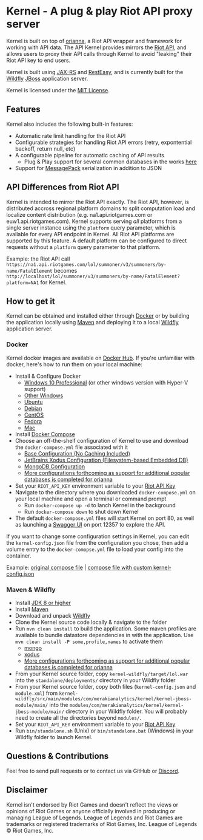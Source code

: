 # Kernel - A plug & play Riot API proxy server
Kernel is built on top of [orianna](https://github.com/meraki-analytics/orianna), a Riot API wrapper and framework for working with API data. The API Kernel provides mirrors the [Riot API](https://developer.riotgames.com/api-methods/), and allows users to proxy their API calls through Kernel to avoid "leaking" their Riot API key to end users.

Kernel is built using [JAX-RS](https://github.com/jax-rs) and [RestEasy](https://github.com/resteasy/Resteasy), and is currently built for the [Wildfly](http://www.wildfly.org/) [JBoss](http://www.jboss.org/) application server.

Kernel is licensed under the [MIT License](https://github.com/meraki-analytics/kernel/blob/master/LICENSE.txt).

## Features
Kernel also includes the following built-in features:
  - Automatic rate limit handling for the Riot API
  - Configurable strategies for handling Riot API errors (retry, expontential backoff, return null, etc)
  - A configurable pipeline for automatic caching of API results
    - Plug & Play support for several common databases in the works [here](https://github.com/meraki-analytics/orianna-datastores)
  - Support for [MessagePack](https://msgpack.org/index.html) serialization in addition to JSON

## API Differences from Riot API
Kernel is intended to mirror the Riot API exactly. The Riot API, however, is distributed accross regional platform domains to split computation load and localize content distribution (e.g. na1.api.riotgames.com or euw1.api.riotgames.com). Kernel supports serving _all_ platforms from a single server instance using the `platform` query parameter, which is available for every API endpoint in Kernel. All Riot API platforms are supported by this feature. A default platform can be configured to direct requests without a `platform` query parameter to that platform.

Example: the Riot API call `https://na1.api.riotgames.com/lol/summoner/v3/summoners/by-name/FatalElement` becomes `http://localhost/lol/summoner/v3/summoners/by-name/FatalElement?platform=NA1` for Kernel.

## How to get it
Kernel can be obtained and installed either through [Docker](https://www.docker.com/) or by building the application locally using [Maven](https://maven.apache.org/) and deploying it to a local [Wildfly](http://www.wildfly.org/) application server.

### Docker
Kernel docker images are available on [Docker Hub](https://hub.docker.com/r/merakianalytics/kernel/). If you're unfamiliar with docker, here's how to run them on your local machine:

- Install & Configure Docker
  - [Windows 10 Professional](https://docs.docker.com/docker-for-windows/install/) (or other windows version with Hyper-V support)
  - [Other Windows](https://docs.docker.com/toolbox/toolbox_install_windows/)
  - [Ubuntu](https://docs.docker.com/engine/installation/linux/docker-ce/ubuntu/)
  - [Debian](https://docs.docker.com/engine/installation/linux/docker-ce/debian/)
  - [CentOS](https://docs.docker.com/engine/installation/linux/docker-ce/centos/)
  - [Fedora](https://docs.docker.com/engine/installation/linux/docker-ce/fedora/)
  - [Mac](https://docs.docker.com/docker-for-mac/install/)
- Install [Docker Compose](https://docs.docker.com/compose/install/)
- Choose an off-the-shelf configuration of Kernel to use and download the `docker-compose.yml` file associated with it
  - [Base Configuration (No Caching Included)](https://github.com/meraki-analytics/kernel/tree/master/kernel-wildfly/src/configurations/dto/base)
  - [JetBrains Xodus Configuration (Filesystem-based Embedded DB)](https://github.com/meraki-analytics/kernel/tree/master/kernel-wildfly/src/configurations/dto/xodus)
  - [MongoDB Configuration](https://github.com/meraki-analytics/kernel/tree/master/kernel-wildfly/src/configurations/dto/mongo)
  - [More configurations forthcoming as support for additional popular databases is completed for orianna](https://github.com/meraki-analytics/orianna-datastores)
- Set your `RIOT_API_KEY` environment variable to your [Riot API Key](https://developer.riotgames.com/)
- Navigate to the directory where you downloaded `docker-compose.yml` on your local machine and open a terminal or command prompt
  - Run `docker-compose up -d` to lanch Kernel in the background
  - Run `docker-compose down` to shut down Kernel
- The default `docker-compose.yml` files will start Kernel on port 80, as well as launching a [Swagger UI](https://hub.docker.com/r/swaggerapi/swagger-ui/) on port 12357 to explore the API.

If you want to change some configuration settings in Kernel, you can edit the `kernel-config.json` file from the configuration you chose, then add a volume entry to the `docker-comopse.yml` file to load your config into the container.

Example: [original compose file](https://github.com/meraki-analytics/kernel/blob/master/kernel-wildfly/src/configurations/base/docker-compose.yml) | [compose file with custom kernel-config.json](https://gist.github.com/robrua/9a89b908e2a6c3848cc4ab3ec5a0638e)

### Maven & Wildfly
- Install [JDK 8 or higher](http://www.oracle.com/technetwork/java/javase/downloads/index.html)
- Install [Maven](https://maven.apache.org/install.html)
- Download and unpack [Wildfly](http://wildfly.org/downloads/)
- Clone the Kernel source code locally & navigate to the folder
- Run `mvn clean install` to build the application. Some maven profiles are available to bundle datastore dependencies in with the application. Use `mvn clean install -P some,profile,names` to activate them
  - [mongo](https://github.com/meraki-analytics/kernel/blob/master/kernel-wildfly/pom.xml#L87-L130)
  - [xodus](https://github.com/meraki-analytics/kernel/blob/master/kernel-wildfly/pom.xml#L131-L174)
  - [More configurations forthcoming as support for additional popular databases is completed for orianna](https://github.com/meraki-analytics/orianna-datastores)
- From your Kernel source folder, copy `kernel-wildfly/target/lol.war` into the `standalone/deployments/` directory in your Wildfly folder
- From your Kernel source folder, copy both files (`kernel-config.json` and `module.xml`) from `kernel-wildfly/src/main/modules/com/merakianalytics/kernel/kernel-jboss-module/main/` into the `modules/com/merakianalytics/kernel/kernel-jboss-module/main/` directory in your Wildfly folder. You will probably need to create all the directories beyond `modules/`.
- Set your `RIOT_API_KEY` environment variable to your [Riot API Key](https://developer.riotgames.com/)
- Run `bin/standalone.sh` (Unix) or `bin/standalone.bat` (Windows) in your Wildfly folder to launch Kernel.

## Questions & Contributions
Feel free to send pull requests or to contact us via GitHub or [Discord](https://discord.gg/JRDk2JU).

## Disclaimer
Kernel isn't endorsed by Riot Games and doesn't reflect the views or opinions of Riot Games or anyone officially involved in producing or managing League of Legends. League of Legends and Riot Games are trademarks or registered trademarks of Riot Games, Inc. League of Legends © Riot Games, Inc.
